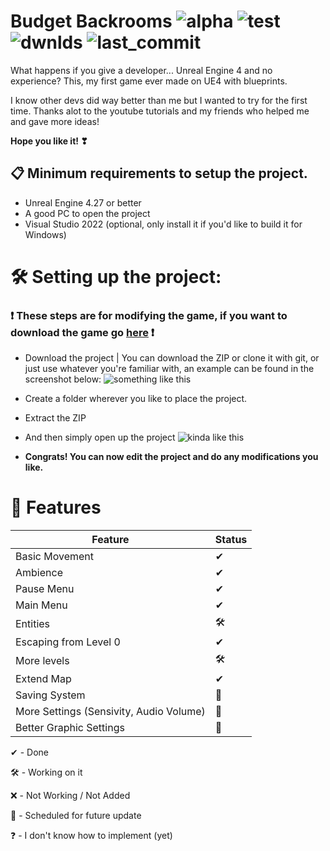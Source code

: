 # Budget Backrooms ![alpha](https://img.shields.io/github/v/release/DavidJoacaRo/Budget-Backrooms) ![test](https://img.shields.io/github/repo-size/DavidJoacaRo/Budget-Backrooms) ![dwnlds](https://img.shields.io/github/downloads/DavidJoacaRo/Budget-Backrooms/total) ![last_commit](https://img.shields.io/github/last-commit/DavidJoacaRo/Budget-Backrooms/main)
What happens if you give a developer... Unreal Engine 4 and no experience? This, my first game ever made on UE4 with blueprints.

I know other devs did way better than me but I wanted to try for the first time.
Thanks alot to the youtube tutorials and my friends who helped me and gave more ideas!

**Hope you like it! ❣**

## 📋 Minimum requirements to setup the project.

* Unreal Engine 4.27 or better
* A good PC to open the project
* Visual Studio 2022 (optional, only install it if you'd like to build it for Windows)



# 🛠 Setting up the project:
### ❗ **These steps are for modifying the game, if you want to download the game go [here](https://github.com/DavidJoacaRo/Budget-Backrooms/releases)** ❗

* Download the project | You can download the ZIP or clone it with git, or just use whatever you're familiar with, an example can be found in the screenshot below: ![something like this](https://cdn.upload.systems/uploads/qRf7X7qy.png)



* Create a folder wherever you like to place the project.
* Extract the ZIP
* And then simply open up the project ![kinda like this](https://cdn.upload.systems/uploads/rlCjlmMr.png)



* **Congrats! You can now edit the project and do any modifications you like.**

# 📔 Features

|Feature|Status|
|---|---|
|Basic Movement| ✔
|Ambience| ✔
|Pause Menu|✔
|Main Menu|✔
|Entities|🛠
|Escaping from Level 0|✔
|More levels|🛠
|Extend Map|✔
|Saving System|📅
|More Settings (Sensivity, Audio Volume)|📅
|Better Graphic Settings|📅


✔ - Done

🛠 - Working on it

❌ - Not Working / Not Added

📅 - Scheduled for future update

❓ - I don't know how to implement (yet)
